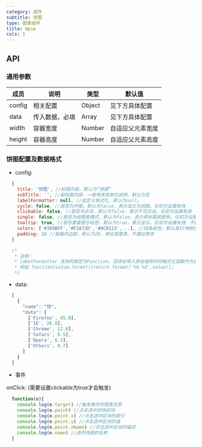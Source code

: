 ```yaml
---
category: 组件
subtitle: 饼图
type: 图表组件
title: Wpie
cols: 1
---
```



## API

### 通用参数

| 成员 | 说明 | 类型 | 默认值 |
|---|---|---|---|
| config | 相关配置 | Object | 见下方具体配置 |
| data | 传入数据，必填 | Array | 见下方具体配置 |
| width | 容器宽度 | Number | 自适应父元素宽度 |
| height | 容器高度 | Number | 自适应父元素高度 |

### 饼图配置及数据格式

* config:

```javascript
  {
    title: '饼图', //标题内容，默认为“饼图”
    subTitle: '', //副标题内容，一般用来放单位说明，默认为空
    labelFormatter: null, //自定义格式化，默认为null。
    cycle: false, //是否为环图，默认为false，表示显示为饼图，仅初次设置有效
    clickable: false, //是否可点击，默认为false，表示不可点击。仅初次设置有效
    single: false, //是否为纯图表模式，默认为false，表示带标题和图例。仅初次设置有效。不建议修改
    tooltip: true, //是否需要提示标签，默认为true，表示显示。仅初次设置有效。不建议修改
    colors: ['#389BFF','#F2A72D','#8CD123',...], //线条配色，默认有17种颜色。不建议修改
    padding: 20 //容器内边距，默认为20，单位是像素。不建议修改
  }

  /*
   * 说明：
   * labelFormatter 支持的类型为Function。回调会带入原始值和时间格式化函数作为参数。返回值即为显示内容
   * 例如 function(value,format){return format('%m-%d',value)};
   */
```

* data:

```javascript
  [
    {
      "name": "饼",
      "data": [
        ['Firefox', 45.0],
        ['IE', 26.8],
        ['Chrome', 12.8],
        ['Safari', 8.5],
        ['Opera', 6.2],
        ['Others', 0.7]
      ]
    }
  ]
```

* 事件

onClick: (需要设置clickable为true才会触发)

```javascript
  function(e){
    console.log(e.target) //触发事件的图表实例
    console.log(e.point) //点击选中的饼区块
    console.log(e.point.x) //点击选中区块的索引
    console.log(e.point.y) //点击选中区块的值
    console.log(e.point.xName) //点击选中区块的描述
    console.log(e.name) //选中饼图的名称
  }
```
